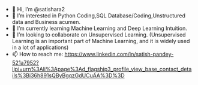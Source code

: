 - 👋 Hi, I’m @satishara2
- 👀 I’m interested in Python Coding,SQL Database/Coding,Unstructured data  and Business acumen.
- 🌱 I’m currently learning Machine Learning and Deep Learning Intuition.
- 💞️ I’m looking to collaborate on Unsupervised Learning. (Unsupervised Learning is an important part of Machine Learning, and it is widely used in a lot of applications)
- 📫 How to reach me: https://www.linkedin.com/in/satish-pandey-521a7952?lipi=urn%3Ali%3Apage%3Ad_flagship3_profile_view_base_contact_details%3Bi36h891sQByBgqzGdUCuAA%3D%3D

<!---
satishara2/satishara2 is a ✨ special ✨ repository because its `README.md` (this file) appears on your GitHub profile.
You can click the Preview link to take a look at your changes.
--->
